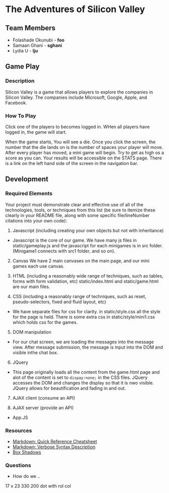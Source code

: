 The Adventures of Silicon Valley
=============

## Team Members 
+ Folashade Okunubi - **foo** 
+ Samaan Ghani - **sghani**
+ Lydia U - **lju**

## Game Play
### Description
Silicon Valley is a game that allows players to explore the companies in Silicon Valley. The companies include Microsoft, Google, Apple, and Facebook. 

### How To Play
Click one of the players to becomes logged in. WHen all players have logged in, the game will start. 

When the game starts, You will see a die. Once you click the screen, the number that the die lands on is the number of spaces your player will move. After every player has moved, a mini game will begin. Try to get as high os a score as you can. Your results will be accessible on the STATS page. There is a link on the left hand side of the screen in the navigation bar.


## Development
### Required Elements
Your project must demonstrate clear and effective use of all of the technologies, tools, or techniques from this list (be sure to itemize these clearly in your README file, along with some specific file/lineNumber citations into your own code):

1. Javascript (including creating your own objects but not with inheritance)
- Javascript is the core of our game. We have many js files in static/gameplay.js and the javascript for each minigames is in src folder. (Minigame1 connects with src1 folder, and so on). 
	
2. Canvas
We have 2 main canvases on the main page, and our mini games each use canvas. 

3. HTML (including a reasonably wide range of techniques, such as tables, forms with form validation, etc)
static/index.html and static/game.html are our main files. 

4. CSS (including a reasonably range of techniques, such as reset, pseudo-selectors, fixed and fluid layout, etc)
- We have separate files for css for clarity. in static/style.css all the style for the page is held. There is some extra css in static/style/mini1.css which holds css for the games. 

5. DOM manipulation
- For our chat screen, we are loading the messages into the message view. After message submission, the message is input into the DOM and visible inthe chat box. 

6. JQuery
- This page originally loads all the content from the game.html page and alot of the content is set to `dispay:none;` in the CSS files. JQuery accesses the DOM and changes the display so that it is nwo visible. JQuery allows for beautification and fading in and out. 


7. AJAX client (consume an API)

8. AJAX server (provide an API)
- App.JS 

### Resources
+ [Markdown: Quick Reference Cheatsheet](https://github.com/adam-p/markdown-here/wiki/Markdown-Cheatsheet)
+ [Markdown: Verbose Syntax Description](http://daringfireball.net/projects/markdown/syntax)
+ [Box Shadows](http://www.css3.info/preview/box-shadow/)


### Questions
+ How do we ..

17 x 23
330 200 
dot with rol col 

